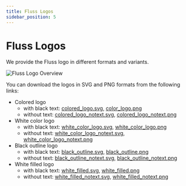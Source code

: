 ```yaml
---
title: Fluss Logos
sidebar_position: 5
---
```


<!--
 Licensed to the Apache Software Foundation (ASF) under one
 or more contributor license agreements.  See the NOTICE file
 distributed with this work for additional information
 regarding copyright ownership.  The ASF licenses this file
 to you under the Apache License, Version 2.0 (the
 "License"); you may not use this file except in compliance
 with the License.  You may obtain a copy of the License at

      http://www.apache.org/licenses/LICENSE-2.0

 Unless required by applicable law or agreed to in writing, software
 distributed under the License is distributed on an "AS IS" BASIS,
 WITHOUT WARRANTIES OR CONDITIONS OF ANY KIND, either express or implied.
 See the License for the specific language governing permissions and
 limitations under the License.
-->

# Fluss Logos

We provide the Fluss logo in different formats and variants.

![Fluss Logo Overview](@site/static/img/logo/logo_overview.jpg)

You can download the logos in SVG and PNG formats from the following links:

- Colored logo
  - with black text: [colored_logo.svg](pathname:///img/logo/svg/colored_logo.svg), [color_logo.png](pathname:///img/logo/png/colored_logo.png)
  - without text: [colored_logo_notext.svg](pathname:///img/logo/svg/colored_logo_notext.svg), [colored_logo_notext.png](pathname:///img/logo/png/colored_logo_notext.png)
- White color logo
  - with black text: [white_color_logo.svg](pathname:///img/logo/svg/white_color_logo.svg), [white_color_logo.png](pathname:///img/logo/png/white_color_logo.png)
  - without text: [white_color_logo_notext.svg](pathname:///img/logo/svg/white_color_logo_notext.svg), [white_color_logo_notext.png](pathname:///img/logo/png/white_color_logo_notext.png)
- Black outline logo
  - with black text: [black_outline.svg](pathname:///img/logo/svg/black_outline.svg), [black_outline.png](pathname:///img/logo/png/black_outline.png)
  - without text: [black_outline_notext.svg](pathname:///img/logo/svg/black_outline_notext.svg), [black_outline_notext.png](pathname:///img/logo/png/black_outline_notext.png)
- White filled logo
  - with black text: [white_filled.svg](pathname:///img/logo/svg/white_filled.svg), [white_filled.png](pathname:///img/logo/png/white_filled.png)
  - without text: [white_filled_notext.svg](pathname:///img/logo/svg/white_filled_notext.svg), [white_filled_notext.png](pathname:///img/logo/png/white_filled_notext.png)







